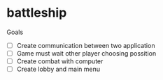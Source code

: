 # battleship

Goals
- [ ] Create communication between two application
- [ ] Game must wait other player choosing possition
- [ ] Create combat with computer
- [ ] Create lobby and main menu
